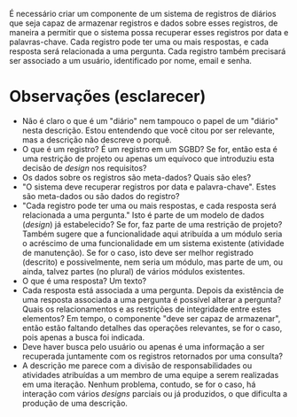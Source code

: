 É necessário criar um componente de um sistema de registros de diários
que seja capaz de armazenar registros e dados sobre esses registros, de maneira a
permitir que o sistema possa recuperar esses registros por data e palavras-chave.
Cada registro pode ter uma ou mais respostas, e cada resposta será relacionada a uma
pergunta. Cada registro também precisará ser associado a um usuário, identificado por
nome, email e senha.

# Observações (esclarecer)

- Não é claro o que é um "diário" nem tampouco o papel de um "diário" nesta descrição. Estou entendendo que você citou por ser relevante, mas a descrição não descreve o porquê. 
- O que é um registro? É um registro em um SGBD? Se for, então esta é uma restrição de projeto ou apenas um equívoco que introduziu esta decisão de _design_ nos requisitos?
- Os dados sobre os registros são meta-dados? Quais são eles?
- "O sistema deve recuperar registros por data e palavra-chave". Estes são meta-dados ou são dados do registro?
- "Cada registro pode ter uma ou mais respostas, e cada resposta será relacionada a uma pergunta." Isto é parte de um modelo de dados (_design_) já estabelecido? Se for, faz parte de uma restrição de projeto? Também sugere que a funcionalidade aqui atribuída a um módulo seria o acréscimo de uma funcionalidade em um sistema existente (atividade de manutenção). Se for o caso, isto deve ser melhor registrado (descrito) e possivelmente, nem seria um módulo, mas parte de um, ou ainda, talvez partes (no plural) de vários módulos existentes.
- O que é uma resposta? Um texto?
- Cada resposta está associada a uma pergunta. Depois da existência de uma resposta associada a uma pergunta é possível alterar a pergunta? Quais os relacionamentos e as restrições de integridade entre estes elementos? Em tempo, o componente "deve ser capaz de armazenar", então estão faltando detalhes das operações relevantes, se for o caso, pois apenas a busca foi indicada. 
- Deve haver busca pelo usuário ou apenas é uma informação a ser recuperada juntamente com os registros retornados por uma consulta?
- A descrição me parece com a divisão de responsabilidades ou atividades atribuídas a um membro de uma equipe a serem realizadas em uma iteração. Nenhum problema, contudo, se for o caso, há interação com vários _designs_ parciais ou já produzidos, o que dificulta a produção de uma descrição. 
